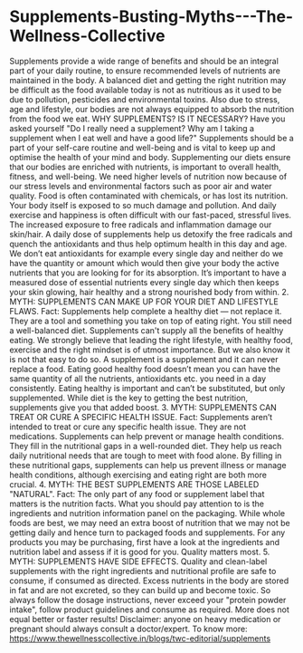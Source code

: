 # Supplements-Busting-Myths---The-Wellness-Collective
Supplements provide a wide range of benefits and should be an integral part of your daily routine, to ensure recommended levels of nutrients are maintained in the body. A balanced diet and getting the right nutrition may be difficult as the food available today is not as nutritious as it used to be due to pollution, pesticides and environmental toxins. Also due to stress, age and lifestyle, our bodies are not always equipped to absorb the nutrition from the food we eat.  WHY SUPPLEMENTS? IS IT NECESSARY?  Have you asked yourself "Do I really need a supplement? Why am I taking a supplement when I eat well and have a good life?"  Supplements should be a part of your self-care routine and well-being and is vital to keep up and optimise the health of your mind and body. Supplementing our diets ensure that our bodies are enriched with nutrients, is important to overall health, fitness, and well-being. We need higher levels of nutrition now because of our stress levels and environmental factors such as poor air and water quality.   Food is often contaminated with chemicals, or has lost its nutrition. Your body itself is exposed to so much damage and pollution. And daily exercise and happiness is often difficult with our fast-paced, stressful lives. The increased exposure to free radicals and inflammation damage our skin/hair. A daily dose of supplements help us detoxify the free radicals and quench the antioxidants and thus help optimum health in this day and age.   We don’t eat antioxidants for example every single day and neither do we have the quantity or amount which would then give your body the active nutrients that you are looking for for its absorption.  It’s important to have a measured dose of essential nutrients every single day which then keeps your skin glowing, hair healthy and a strong nourished body from within.   2. MYTH: SUPPLEMENTS CAN MAKE UP FOR YOUR DIET AND LIFESTYLE FLAWS. Fact: Supplements help complete a healthy diet — not replace it. They are a tool and something you take on top of eating right.  You still need a well-balanced diet. Supplements can't supply all the benefits of healthy eating.  We strongly believe that leading the right lifestyle, with healthy food, exercise and the right mindset is of utmost importance. But we also know it is not that easy to do so.  A supplement is a supplement and it can never replace a food. Eating good healthy food doesn’t mean you can have the same quantity of all the nutrients, antioxidants etc. you need in a day consistently.  Eating healthy is important and can’t be substituted, but only supplemented. While diet is the key to getting the best nutrition, supplements give you that added boost.   3. MYTH: SUPPLEMENTS CAN TREAT OR CURE A SPECIFIC HEALTH ISSUE. Fact: Supplements aren’t intended to treat or cure any specific health issue. They are not medications. Supplements can help prevent or manage health conditions. They fill in the nutritional gaps in a well-rounded diet. They help us reach daily nutritional needs that are tough to meet with food alone.   By filling in these nutritional gaps, supplements can help us prevent illness or manage health conditions, although exercising and eating right are both more crucial.   4. MYTH: THE BEST SUPPLEMENTS ARE THOSE LABELED "NATURAL". Fact: The only part of any food or supplement label that matters is the nutrition facts. What you should pay attention to is the ingredients and nutrition information panel on the packaging.  While whole foods are best, we may need an extra boost of nutrition that we may not be getting daily and hence turn to packaged foods and supplements.  For any products you may be purchasing, first have a look at the ingredients and nutrition label and assess if it is good for you.  Quality matters most.  5. MYTH: SUPPLEMENTS HAVE SIDE EFFECTS.  Quality and clean-label supplements with the right ingredients and nutritional profile are safe to consume, if consumed as directed.  Excess nutrients in the body are stored in fat and are not excreted, so they can build up and become toxic. So always follow the dosage instructions, never exceed your "protein powder intake", follow product guidelines and consume as required.  More does not equal better or faster results!  Disclaimer: anyone on heavy medication or pregnant should always consult a doctor/expert. To know more: https://www.thewellnesscollective.in/blogs/twc-editorial/supplements
